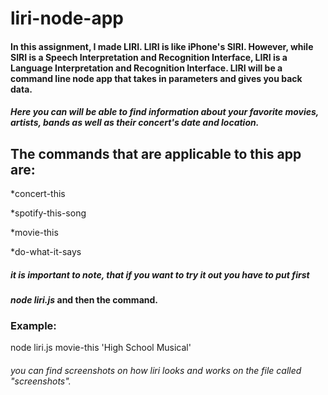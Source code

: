 # liri-node-app
#### In this assignment, I made LIRI. LIRI is like iPhone's SIRI. However, while SIRI is a Speech Interpretation and Recognition Interface, LIRI is a Language Interpretation and Recognition Interface. LIRI will be a command line node app that takes in parameters and gives you back data.
##### Here you can will be able to find information about your favorite movies, artists, bands as well as their concert's date and location. 

## The commands that are applicable to this app are:
*concert-this

*spotify-this-song

*movie-this

*do-what-it-says

##### it is important to note, that if you want to try it out you have to put first 
#### _*node liri.js*_ and then the command.

### Example:
node liri.js movie-this 'High School Musical'

###### you can find screenshots on how liri looks and works on the file called "screenshots".

